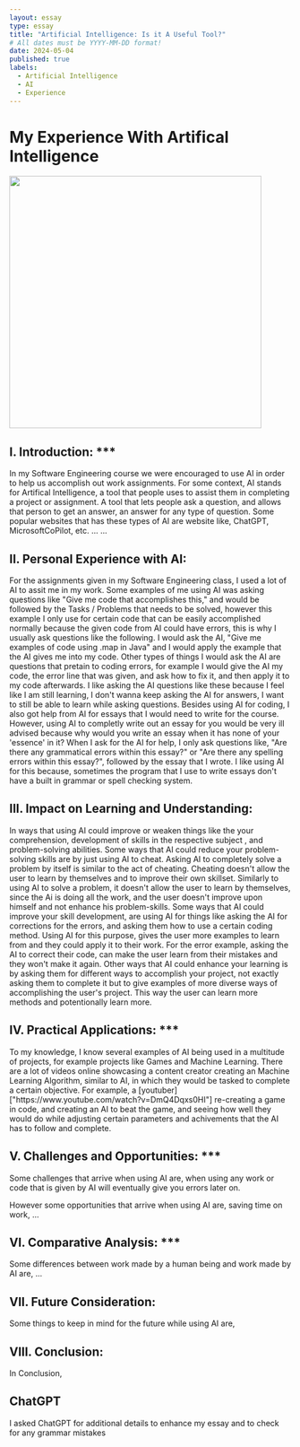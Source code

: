 ```yaml
---
layout: essay
type: essay
title: "Artificial Intelligence: Is it A Useful Tool?"
# All dates must be YYYY-MM-DD format!
date: 2024-05-04
published: true
labels:
  - Artificial Intelligence
  - AI
  - Experience
---
```


<h1>
My Experience With Artifical Intelligence
</h1>

<p>
<img width="450px" class="image-fluid" src="https://itchronicles.com/wp-content/uploads/2020/11/where-is-ai-used-1024x683.jpg">
</p>

<h2>
I. Introduction: ***
</h2>

<p>
In my Software Engineering course we were encouraged to use AI in order to help us accomplish out work assignments. For some context, AI stands for Artifical Intelligence, a tool that people uses to assist them in completing a project or assignment. A tool that lets people ask a question, and allows that person to get an answer, an answer for any type of question. Some popular websites that has these types of AI are website like, ChatGPT, MicrosoftCoPilot, etc. ... ...
<p>

<h2>
II. Personal Experience with AI:
</h2>

<p>
For the assignments given in my Software Engineering class, I used a lot of AI to assit me in my work. Some examples of me using AI was asking questions like "Give me code that accomplishes this," and would be followed by the Tasks / Problems that needs to be solved, however this example I only use for certain code that can be easily accomplished normally because the given code from AI could have errors, this is why I usually ask questions like the following. I would ask the AI, "Give me examples of code using .map in Java" and I would apply the example that the AI gives me into my code. Other types of things I would ask the AI are questions that pretain to coding errors, for example I would give the AI my code, the error line that was given, and ask how to fix it, and then apply it to my code afterwards. I like asking the AI questions like these because I feel like I am still learning, I don't wanna keep asking the AI for answers, I want to still be able to learn while asking questions. Besides using AI for coding, I also got help from AI for essays that I would need to write for the course. However, using AI to completly write out an essay for you would be very ill advised because why would you write an essay when it has none of your 'essence' in it? When I ask for the AI for help, I only ask questions like, "Are there any grammatical errors within this essay?" or "Are there any spelling errors within this essay?", followed by the essay that I wrote. I like using AI for this because, sometimes the program that I use to write essays don't have a built in grammar or spell checking system.
</p>

<h2>
III. Impact on Learning and Understanding:
</h2>

<p>
In ways that using AI could improve or weaken things like the your comprehension, development of skills in the respective subject , and problem-solving abilities. Some ways that AI could reduce your problem-solving skills are by just using AI to cheat. Asking AI to completely solve a problem by itself is similar to the act of cheating. Cheating doesn't allow the user to learn by themselves and to improve their own skillset. Similarly to using AI to solve a problem, it doesn't allow the user to learn by themselves, since the Ai is doing all the work, and the user doesn't improve upon himself and not enhance his problem-skills. Some ways that AI could improve your skill development, are using AI for things like asking the AI for corrections for the errors, and asking them how to use a certain coding method. Using AI for this purpose, gives the user more examples to learn from and they could apply it to their work. For the error example, asking the AI to correct their code, can make the user learn from their mistakes and they won't make it again. Other ways that AI could enhance your learning is by asking them for different ways to accomplish your project, not exactly asking them to complete it but to give examples of more diverse ways of accomplishing the user's project. This way the user can learn more methods and potentionally learn more.
</p>

<h2>
IV. Practical Applications: ***
</h2>

<p>
To my knowledge, I know several examples of AI being used in a multitude of projects, for example projects like Games and Machine Learning. There are a lot of videos online showcasing a content creator creating an Machine Learning Algorithm, similar to AI, in which they would be tasked to complete a certain objective. For example, a [youtuber]["https://www.youtube.com/watch?v=DmQ4Dqxs0HI"] re-creating a game in code, and creating an AI to beat the game, and seeing how well they would do while adjusting certain parameters and achivements that the AI has to follow and complete.
</p>

<h2>
V. Challenges and Opportunities: ***
</h2>

<p>
Some challenges that arrive when using AI are, when using any work or code that is given by AI will eventually give you errors later on.

However some opportunities that arrive when using AI are, saving time on work, ...
</p>

<h2>
VI. Comparative Analysis: ***
</h2>

<p>
Some differences between work made by a human being and work made by AI are, ...
</p>

<h2>
VII. Future Consideration:
</h2>

<p>
Some things to keep in mind for the future while using AI are,
</p>

<h2>
VIII. Conclusion:
</h2>

<p>
In Conclusion,
</p>


<h2>
ChatGPT
</h2>
I asked ChatGPT for additional details to enhance my essay and to check for any grammar mistakes
